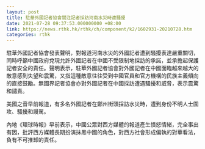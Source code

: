 ```yaml
---
layout: post
title: 駐華外國記者協會關注記者採訪河南水災時遭騷擾
date: 2021-07-28 09:37:53.000000000 +08:00
link: https://news.rthk.hk/rthk/ch/component/k2/1602931-20210728.htm
categories: rthk
---
```


駐華外國記者協會發表聲明，對報道河南水災的外國記者遭到騷擾表達嚴重關切，同時呼籲中國政府兌現允許外國記者在中國不受限制地採訪的承諾，並承擔起保護記者安全的責任。聲明表示，駐華外國記者協會對外國記者在中國面臨越來越大的敵意感到失望和震驚，又指這種敵意往往受到中國官員和官方機構的民族主義傾向的直接鼓勵。無國界記者協會亦對外國記者在中國採訪遭遇騷擾和威脅，表示震驚和譴責。

美國之音早前報道，有多名外國記者在鄭州街頭採訪水災時，遭到身份不明人士圍攻、騷擾和謾駡。

內地《環球時報》早前表示，中國公眾對西方媒體的報道產生憤怒情緒，完全事出有因，批評西方媒體長期扮演抹黑中國的角色，對西方社會形成偏執的對華看法，負有不可推卸的責任。
